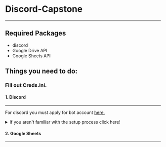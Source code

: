 # Discord-Capstone
---
## Required Packages
* discord
* Google Drive API
* Google Sheets API

## Things you need to do:
### Fill out Creds.ini.
#### 1. Discord
---
For discord you must apply for bot account [here.](https://discordapp.com/developers/applications/)
<details>
	<summary> If you aren't familiar with the setup process click here!</summary>
	
		1. On this page while you are logged in, click the **New Application** button, name the bot, and click **Save Changes**.
		2. Click on the **Bot** tab on the left. In this tab click on the **Add Bot** button. 
		3. While still in the **Bot** tab, choose permissions for the bot. At minimum the bot requires **Send Messages**, however **Administrator** is the easiest option. 
		4. Click **Click to Reveal Token** underneath the **Username** field and copy it. Paste it in Creds.ini in the discord section by client_token. 
		5. Click on the Oauth2 button. In this tab, in the Scopes box, click **bot** in the **Scopes** section, then choose permissions in the **Bot Permissions** section that pops up to match what you chose before.
		6. Copy the link in the **Scopes** section and paste it in your browser. This will take you to a page to add the bot to a server you own. Choose a server and click **Authorize**. Congratulations your bot is now hooked up!
</details>

#### 2. Google Sheets
---
